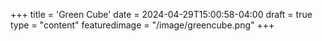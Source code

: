 +++
title = 'Green Cube'
date = 2024-04-29T15:00:58-04:00
draft = true
type = "content"
featuredimage = "/image/greencube.png"
+++

